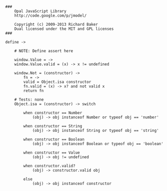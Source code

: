 	###
		Opal JavaScript Library
		http://code.google.com/p/jmodel/

		Copyright (c) 2009-2013 Richard Baker
		Dual licensed under the MIT and GPL licenses
	###
	
	define ->
	
		# NOTE: Define assert here
	
		window.Value = ->
		window.Value.valid = (x) -> x != undefined
		
		window.Not = (constructor) ->
			fn = ->
			valid = Object.isa constructor
			fn.valid = (x) -> x? and not valid x
			return fn
	
		# Tests: none
		Object.isa = (constructor) -> switch
	
			when constructor == Number
				(obj) -> obj instanceof Number or typeof obj == 'number'
		
			when constructor == String
				(obj) -> obj instanceof String or typeof obj == 'string'
		
			when constructor == Boolean
				(obj) -> obj instanceof Boolean or typeof obj == 'boolean'
		
			when constructor == Value
				(obj) -> obj != undefined
		
			when constructor.valid?
				(obj) -> constructor.valid obj
		
			else
				(obj) -> obj instanceof constructor
				
